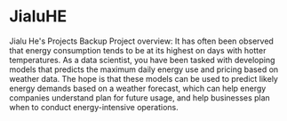 # JialuHE
Jialu He's Projects Backup
Project overview: It has often been observed that energy consumption tends to be at its highest on days with
hotter temperatures. As a data scientist, you have been tasked with developing models that
predicts the maximum daily energy use and pricing based on weather data. The hope is that
these models can be used to predict likely energy demands based on a weather forecast, which
can help energy companies understand plan for future usage, and help businesses plan when
to conduct energy-intensive operations.
